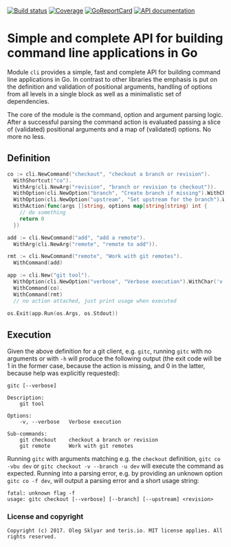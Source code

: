 [![Build status][buildimage]][build] [![Coverage][codecovimage]][codecov] [![GoReportCard][cardimage]][card] [![API documentation][docsimage]][docs]

# Simple and complete API for building command line applications in Go

Module `cli` provides a simple, fast and complete API for building command line applications in Go.
In contrast to other libraries the emphasis is put on the definition and validation of
positional arguments, handling of options from all levels in a single block as well as
a minimalistic set of dependencies.

The core of the module is the command, option and argument parsing logic. After a successful parsing the 
command action is evaluated passing a slice of (validated) positional arguments and a map of (validated) options.
No more no less.

## Definition

```go
co := cli.NewCommand("checkout", "checkout a branch or revision").
  WithShortcut("co").
  WithArg(cli.NewArg("revision", "branch or revision to checkout")).
  WithOption(cli.NewOption("branch", "Create branch if missing").WithChar('b').WithType(cli.TypeBool)).
  WithOption(cli.NewOption("upstream", "Set upstream for the branch").WithChar('u').WithType(cli.TypeBool)).
  WithAction(func(args []string, options map[string]string) int {
    // do something
    return 0
  })

add := cli.NewCommand("add", "add a remote").
  WithArg(cli.NewArg("remote", "remote to add")).

rmt := cli.NewCommand("remote", "Work with git remotes").
  WithCommand(add)

app := cli.New("git tool").
  WithOption(cli.NewOption("verbose", "Verbose execution").WithChar('v').WithType(cli.TypeBool)).
  WithCommand(co).
  WithCommand(rmt)
  // no action attached, just print usage when executed

os.Exit(app.Run(os.Args, os.Stdout))
```

## Execution

Given the above definition for a git client, e.g. `gitc`, running `gitc` with no arguments or with `-h` will
produce the following output (the exit code will be 1 in the former case, because the action is missing, and 0 in the latter, because help was explicitly requested):

```
gitc [--verbose]

Description:
    git tool

Options:
    -v, --verbose   Verbose execution

Sub-commands:
    git checkout    checkout a branch or revision
    git remote      Work with git remotes
```

Running `gitc` with arguments matching e.g. the `checkout` definition, `gitc co -vbu dev` or
`gitc checkout -v --branch -u dev` will execute the command as expected. Running into a parsing error, e.g.
 by providing an unknown option `gitc co -f dev`, will output a parsing error and a short usage string:

```
fatal: unknown flag -f
usage: gitc checkout [--verbose] [--branch] [--upstream] <revision>
```


### License and copyright

	Copyright (c) 2017. Oleg Sklyar and teris.io. MIT license applies. All rights reserved.


[build]: https://travis-ci.org/teris-io/cli
[buildimage]: https://travis-ci.org/teris-io/cli.svg?branch=master

[codecov]: https://codecov.io/github/teris-io/cli?branch=master
[codecovimage]: https://codecov.io/github/teris-io/cli/coverage.svg?branch=master

[card]: http://goreportcard.com/report/teris-io/cli
[cardimage]: https://goreportcard.com/badge/github.com/teris-io/cli

[docs]: https://godoc.org/github.com/teris-io/cli
[docsimage]: http://img.shields.io/badge/godoc-reference-blue.svg?style=flat
